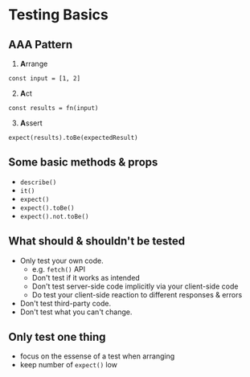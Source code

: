 # Testing Basics

## AAA Pattern

1. **A**rrange

`const input = [1, 2]`

2. **A**ct

`const results = fn(input)`

3. **A**ssert

`expect(results).toBe(expectedResult)`

## Some basic methods & props

- `describe()`
- `it()`
- `expect()`
- `expect().toBe()`
- `expect().not.toBe()`

## What should & shouldn't be tested

- Only test your own code.
  - e.g. `fetch()` API
  - Don't test if it works as intended
  - Don't test server-side code implicitly via your client-side code
  - Do test your client-side reaction to different responses & errors
- Don't test third-party code.
- Don't test what you can't change.

## Only test **one thing**

- focus on the essense of a test when arranging
- keep number of `expect()` low
